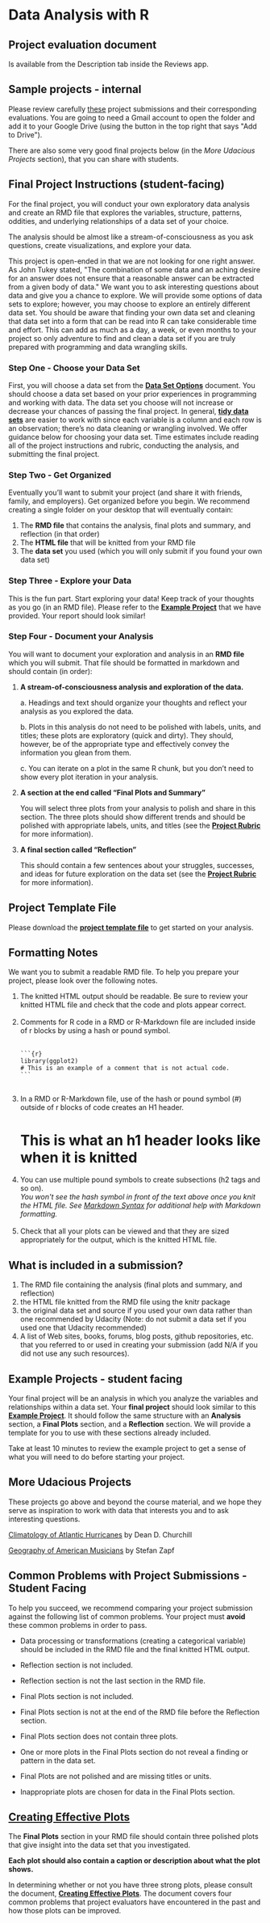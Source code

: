 # Data Analysis with R

## Project evaluation document
Is available from the Description tab inside the Reviews app.

## Sample projects - internal
Please review carefully [these](https://drive.google.com/a/knowlabs.com/folderview?id=0B-ya9aP4zq8ZfkoybDNYYk9GLUlnY2NkWGs5TlNNZ3hlV0pVY1IyYWV4UVBqRjYyWXVkTkE&usp=drive_web) project submissions and their corresponding evaluations. You are going to need a Gmail account to open the folder and add it to your Google Drive (using the button in the top right that says "Add to Drive").  

There are also some very good final projects below (in the *More Udacious Projects* section), that you can share with students.   

## Final Project Instructions (student-facing)
For the final project, you will conduct your own exploratory data analysis and create an RMD file that explores the variables, structure, patterns, oddities, and underlying relationships of a data set of your choice.

The analysis should be almost like a stream-of-consciousness as you ask questions, create visualizations, and explore your data.

This project is open-ended in that we are not looking for one right answer. As John Tukey stated, "The combination of some data and an aching desire for an answer does not ensure that a reasonable answer can be extracted from a given body of data." We want you to ask interesting questions about data and give you a chance to explore. We will provide some options of data sets to explore; however, you may choose to explore an entirely different data set. You should be aware that finding your own data set and cleaning that data set into a form that can be read into R can take considerable time and effort. This can add as much as a day, a week, or even months to your project so only adventure to find and clean a data set if you are truly prepared with programming and data wrangling skills.

### Step One - Choose your Data Set
First, you will choose a data set from the <a href="https://docs.google.com/document/d/1qEcwltBMlRYZT-l699-71TzInWfk4W9q5rTCSvDVMpc/pub" target="_blank">**Data Set Options**</a> document. You should choose a data set based on your prior experiences in programming and working with data. The data set you choose will not increase or decrease your chances of passing the final project. 
In general, <a href="http://vita.had.co.nz/papers/tidy-data.pdf" target="_blank">**tidy data sets**</a> are easier to work with since each variable is a column and each row is an observation; there’s no data cleaning or wrangling involved. We offer guidance below for choosing your data set. Time estimates include reading all of the project instructions and rubric, conducting the analysis, and submitting the final project.

### Step Two - Get Organized
Eventually you’ll want to submit your project (and share it with friends, family, and employers). Get organized before you begin. We recommend creating a single folder on your desktop that will eventually contain:

1. The **RMD file** that contains the analysis, final plots and summary, and reflection (in that order)
2. The **HTML file** that will be knitted from your RMD file
3. The **data set** you used (which you will only submit if you found your own data set)
	
### Step Three - Explore your Data
This is the fun part. Start exploring your data! Keep track of your thoughts as you go (in an RMD file). Please refer to the <a href="https://s3.amazonaws.com/udacity-hosted-downloads/ud651/diamondsExample.html" target="_blank">**Example Project**</a> that we have provided. Your report should look similar! 

### Step Four - Document your Analysis
You will want to document your exploration and analysis in an **RMD file** which you will submit. That file should be formatted in markdown and should contain (in order):

1. **A stream-of-consciousness analysis and exploration of the data.**

    a. Headings and text should organize your thoughts and reflect your analysis as you explored the data.

    b. Plots in this analysis do not need to be polished with labels, units, and titles; these plots are exploratory (quick and dirty). They should, however, be of the appropriate type and effectively convey the information you glean from them.

    c. You can iterate on a plot in the same R chunk, but you don’t need to show every plot iteration in your analysis.

2. **A section at the end called “Final Plots and Summary”**

     You will select three plots from your analysis to polish and share in this section. The three plots should show different trends and should be polished with appropriate labels, units, and titles (see the <a href="https://docs.google.com/document/d/1L2Wwofs6D8Crd0QLZ1-RxBHlVoBZ3mec2xWgxrmUs5I/pub" target="_blank">**Project Rubric**</a> for more information).

3. **A final section called “Reflection”**

    This should contain a few sentences about your struggles, successes, and ideas for future exploration on the data set (see the <a href="https://docs.google.com/document/d/1L2Wwofs6D8Crd0QLZ1-RxBHlVoBZ3mec2xWgxrmUs5I/pub" target="_blank">**Project Rubric**</a> for more information).
    
    
## Project Template File
Please download the <a href="https://s3.amazonaws.com/udacity-hosted-downloads/ud651/projectTemplate.Rmd" target="_blank">**project template file**</a> to get started on your analysis.

## Formatting Notes
We want you to submit a readable RMD file. To help you prepare your project, please look over the following notes.

<ol><li> The knitted HTML output should be readable. Be sure to review your knitted HTML file and check that the code and plots appear correct.</li>
<br>
<li>Comments for R code in a RMD or R-Markdown file are included inside of r blocks by using a hash or pound symbol.</li>
<br>
<pre><code>```{r}
library(ggplot2)
# This is an example of a comment that is not actual code.
```
</code></pre>
<br>
<li>In a RMD or R-Markdown file, use of the hash or pound symbol (#) outside of r blocks of code creates an H1 header.</li>
<h1>This is what an h1 header looks like when it is knitted</h1>
<li>You can use multiple pound symbols to create subsections (h2 tags and so on).</li>
<em>You won't see the hash symbol in front of the text above once you knit the HTML file. See <a href="http://daringfireball.net/projects/markdown/syntax" target="_blank">Markdown Syntax</a> for additional help with Markdown formatting.</em>
<br>
<br>
<li>Check that all your plots can be viewed and that they are sized appropriately for the output, which is the knitted HTML file.</li>
</ol>


## What is included in a submission?

1. The RMD file containing the analysis (final plots and summary, and reflection)
2. the HTML file knitted from the RMD file using the knitr package
3. the original data set and source if you used your own data rather than one recommended by Udacity (Note: do not submit a data set if you used one that Udacity recommended)
4. A list of  Web sites, books, forums, blog posts, github repositories, etc. that you referred to or used in creating your submission (add N/A if you did not use any such resources).

## Example Projects - student facing

Your final project will be an analysis in which you analyze the variables and relationships within a data set. Your **final project** should look similar to this <a href="https://s3.amazonaws.com/udacity-hosted-downloads/ud651/diamondsExample.html" target="_blank">**Example Project**</a>. It should follow the same structure with an **Analysis** section, a **Final Plots** section, and a **Reflection** section. We will provide a template for you to use with these sections already included.

Take at least 10 minutes to review the example project to get a sense of what you will need to do before starting your project.

## More Udacious Projects
These projects go above and beyond the course material, and we hope they serve as inspiration to work with data that interests you and to ask interesting questions.

<a href="https://s3.amazonaws.com/udacity-hosted-downloads/ud651/AtlanticHurricaneTracking.html" target="_blank">Climatology of Atlantic Hurricanes</a> by Dean D. Churchill

<a href="https://s3.amazonaws.com/udacity-hosted-downloads/ud651/GeographyOfAmericanMusic.html" target="_blank">Geography of American Musicians</a> by Stefan Zapf

## Common Problems with Project Submissions - Student Facing

To help you succeed, we recommend comparing your project submission against the following list of common problems. Your project must **avoid** these common problems in order to pass.

* Data processing or transformations (creating a categorical variable) should be included in the RMD file and the final knitted HTML output.

* Reflection section is not included.

* Reflection section is not the last section in the RMD file.

* Final Plots section is not included.

* Final Plots section is not at the end of the RMD file before the Reflection section.

* Final Plots section does not contain three plots.

* One or more plots in the Final Plots section do not reveal a finding or pattern in the data set.

* Final Plots are not polished and are missing titles or units.

* Inappropriate plots are chosen for data in the Final Plots section.

## <a href="https://docs.google.com/document/d/1-f3wM3mJSkoWxDmPjsyRnWvNgM57YUPloucOIl07l4c/pub" target="_blank">Creating Effective Plots</a>

The **Final Plots** section in your RMD file should contain three polished plots that give insight into the data set that you investigated.

**Each plot should also contain a caption or description about what the plot shows.**

In determining whether or not you have three strong plots, please consult the document, **<a href="https://docs.google.com/document/d/1-f3wM3mJSkoWxDmPjsyRnWvNgM57YUPloucOIl07l4c/pub" target="_blank">Creating Effective Plots</a>**. The document covers four common problems that project evaluators have encountered in the past and how those plots can be improved.
